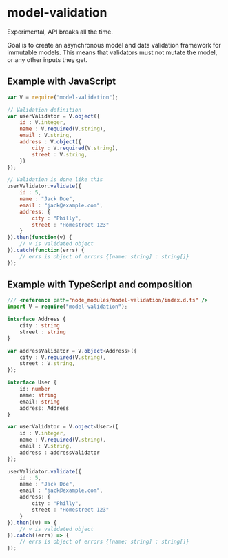 # model-validation

Experimental, API breaks all the time.

Goal is to create an asynchronous model and data validation framework for immutable models. This means that validators must not mutate the model, or any other inputs they get.

## Example with JavaScript
```javascript
var V = require("model-validation");

// Validation definition
var userValidator = V.object({
    id : V.integer,
    name : V.required(V.string),
    email : V.string,
    address : V.object({
        city : V.required(V.string),
        street : V.string,
    })
});

// Validation is done like this
userValidator.validate({
    id : 5,
    name : "Jack Doe",
    email : "jack@example.com",
    address: {
        city : "Philly",
        street : "Homestreet 123"
    }
}).then(function(v) {
    // v is validated object
}).catch(function(errs) {
    // errs is object of errors {[name: string] : string[]}
});


```

## Example with TypeScript and composition

```typescript
/// <reference path="node_modules/model-validation/index.d.ts" />
import V = require("model-validation");

interface Address {
    city : string
    street : string
}

var addressValidator = V.object<Address>({
    city : V.required(V.string),
    street : V.string,
});

interface User {
    id: number
    name: string
    email: string
    address: Address
}

var userValidator = V.object<User>({
    id : V.integer,
    name : V.required(V.string),
    email : V.string,
    address : addressValidator
});

userValidator.validate({
    id : 5,
    name : "Jack Doe",
    email : "jack@example.com",
    address: {
        city : "Philly",
        street : "Homestreet 123"
    }
}).then((v) => {
    // v is validated object
}).catch((errs) => {
    // errs is object of errors {[name: string] : string[]}
});

```
